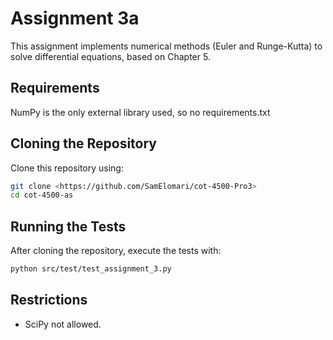 # Assignment 3a
This assignment implements numerical methods (Euler and Runge-Kutta) to solve differential equations, based on Chapter 5.

## Requirements

NumPy is the only external library used, so no requirements.txt

## Cloning the Repository
Clone this repository using:
```bash
git clone <https://github.com/SamElomari/cot-4500-Pro3>
cd cot-4500-as
```

## Running the Tests

After cloning the repository, execute the tests with:
```bash
python src/test/test_assignment_3.py
```

## Restrictions
- SciPy not allowed.
